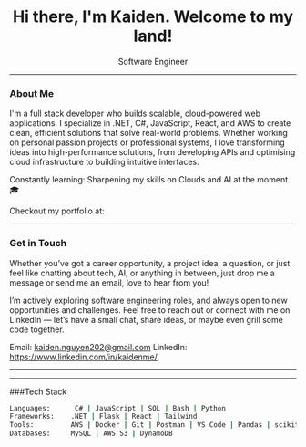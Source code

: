 <h1 align="center">Hi there, I'm Kaiden. Welcome to my land!</h1>

<p align="center">
  Software Engineer 
</p>

---

### About Me

I'm a full stack developer who builds scalable, cloud-powered web applications. I specialize in .NET, C#, JavaScript, React, and AWS to create clean, efficient solutions that solve real-world problems.
Whether working on personal passion projects or professional systems, I love transforming ideas into high-performance solutions, from developing APIs and optimising cloud infrastructure to building intuitive interfaces.

Constantly learning: Sharpening my skills on Clouds and AI at the moment. 🎓

Checkout my portfolio at: 

---
### Get in Touch
Whether you’ve got a career opportunity, a project idea, a question, or just feel like chatting about tech, AI, or anything in between, just drop me a message or send me an email, love to hear from you!

I’m actively exploring software engineering roles, and always open to new opportunities and challenges.
Feel free to reach out or connect with me on LinkedIn — let’s have a small chat, share ideas, or maybe even grill some code together. 

Email: kaiden.nguyen202@gmail.com
LinkedIn: https://www.linkedin.com/in/kaidenme/

---

---
###Tech Stack

```bash
Languages:      C# | JavaScript | SQL | Bash | Python  
Frameworks:    .NET | Flask | React | Tailwind  
Tools:         AWS | Docker | Git | Postman | VS Code | Pandas | scikit-learn  
Databases:     MySQL | AWS S3 | DynamoDB
